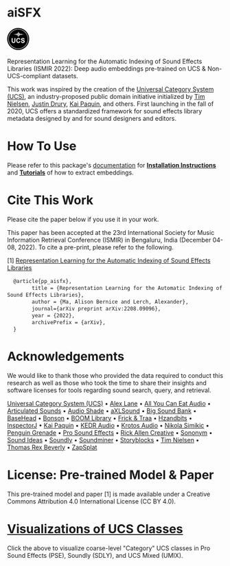 # aiSFX

![Picture](./imgs/ucs_black_badge.png)

 Representation Learning for the Automatic Indexing of Sound Effects Libraries (ISMIR 2022): Deep audio embeddings pre-trained on UCS & Non-UCS-compliant datasets.

This work was inspired by the creation of the [Universal Category System (UCS)](https://universalcategorysystem.com), an industry-proposed public domain initiative initialized by [Tim Nielsen](https://www.imdb.com/name/nm0631004), [Justin Drury](https://twitter.com/jaydee2190), [Kai Paquin](https://www.imdb.com/name/nm5226068), and others. First launching in the fall of 2020, UCS offers a standardized framework for sound effects library metadata designed by and for sound designers and editors.

# How To Use

Please refer to this package's [documentation](https://aisfx.readthedocs.io/en/latest/) for [**Installation Instructions**](https://aisfx.readthedocs.io/en/latest/installation.html) and [**Tutorials**](https://aisfx.readthedocs.io/en/latest/notebooks/tutorial.html) of how to extract embeddings.

# Cite This Work

Please cite the paper below if you use it in your work.

This paper has been accepted at the 23rd International Society for Music Information Retrieval Conference (ISMIR) in Bengaluru, India (December 04-08, 2022). To cite a pre-print, please refer to the following.

[1] [Representation Learning for the Automatic Indexing of Sound Effects Libraries](https://arxiv.org/abs/2208.09096)

      @article{pp_aisfx},
            title = {Representation Learning for the Automatic Indexing of Sound Effects Libraries},
            author = {Ma, Alison Bernice and Lerch, Alexander},
            journal={arXiv preprint arXiv:2208.09096},
            year = {2022},
            archivePrefix = {arXiv},
      }
     
# Acknowledgements
We would like to thank those who provided the data required to conduct this research as well as those who took the time to share their insights and software licenses for tools regarding sound search, query, and retrieval.

[Universal Category System (UCS)](https://universalcategorysystem.com) • [Alex Lane](https://www.alex-lane.com) • [All You Can Eat Audio](https://allyoucaneataudio.com) • [Articulated Sounds](https://articulatedsounds.com) • [Audio Shade](https://audioshade.com) • [aXLSound](https://axlsound.com) • [Big Sound Bank](https://bigsoundbank.com) • [BaseHead](https://baseheadinc.com) • [Bonson](https://www.bonson.ca) • [BOOM Library](https://www.boomlibrary.com) • [Frick & Traa](https://www.frickandtraa.com) • [Hzandbits](https://www.hzandbits.com) • [InspectorJ](https://www.jshaw.co.uk/inspectorj) • [Kai Paquin](https://www.imdb.com/name/nm5226068) • [KEDR Audio](https://www.asoundeffect.com/sounddesigner/kedr-audio) • [Krotos Audio](https://www.krotosaudio.com) • [Nikola Simikic](https://www.imdb.com/name/nm4851270) • [Penguin Grenade](https://www.paulstoughton.com) • [Pro Sound Effects](https://www.prosoundeffects.com) • [Rick Allen Creative](https://www.rickallencreative.com) • [Sononym](https://www.sononym.net/) • [Sound Ideas](https://www.sound-ideas.com) • [Soundly](https://www.getsoundly.com) • [Soundminer](https://store.soundminer.com) • [Storyblocks](https://www.storyblocks.com) • [Tim Nielsen](https://www.imdb.com/name/nm0631004) • [Thomas Rex Beverly](https://thomasrexbeverly.com) • [ZapSplat](https://www.zapsplat.com)

# License: Pre-trained Model & Paper

This pre-trained model and paper [1] is made available under a Creative Commons Attribution 4.0 International License (CC BY 4.0).

# [Visualizations of UCS Classes](https://public.tableau.com/views/X-Sequential-CE_UCS/TRAIN-ProSoundEffectsPSE?:language=en-US&:display_count=n&:origin=viz_share_link)

Click the above to visualize coarse-level "Category" UCS classes in Pro Sound Effects (PSE), Soundly (SDLY), and UCS Mixed (UMIX).
